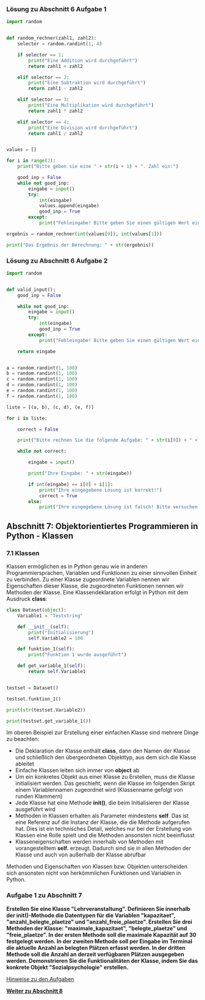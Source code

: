 ### Lösung zu Abschnitt 6 Aufgabe 1

```python
import random


def random_rechner(zahl1, zahl2):
    selector = random.randint(1, 4)

    if selector == 1:
        print("Eine Addition wird durchgeführt")
        return zahl1 + zahl2

    elif selector == 2:
        print("Eine Subtraktion wird durchgeführt")
        return zahl1 - zahl2

    elif selector == 3:
        print("Eine Multiplikation wird durchgeführt")
        return zahl1 * zahl2

    elif selector == 4:
        print("Eine Division wird durchgeführt")
        return zahl1 / zahl2


values = []

for i in range(2):
    print("Bitte geben sie eine " + str(i + 1) + ". Zahl ein:")

    good_inp = False
    while not good_inp:
        eingabe = input()
        try:
            int(eingabe)
            values.append(eingabe)
            good_inp = True
        except:
            print("Fehleingabe! Bitte geben Sie einen gültigen Wert ein:")

ergebnis = random_rechner(int(values[0]), int(values[1]))

print("Das Ergebnis der Berechnung: " + str(ergebnis))
```

### Lösung zu Abschnitt 6 Aufgabe 2

```python
import random


def valid_input():
    good_inp = False

    while not good_inp:
        eingabe = input()
        try:
            int(eingabe)
            good_inp = True
        except:
            print("Fehleingabe! Bitte geben Sie einen gültigen Wert ein:")

    return eingabe


a = random.randint(1, 100)
b = random.randint(1, 100)
c = random.randint(1, 100)
d = random.randint(1, 100)
e = random.randint(1, 100)
f = random.randint(1, 100)

liste = [(a, b), (c, d), (e, f)]

for i in liste:

    correct = False

    print("Bitte rechnen Sie die folgende Aufgabe: " + str(i[0]) + " + " + str(i[1]) + ": ")

    while not correct:

        eingabe = input()

        print("Ihre Eingabe: " + str(eingabe))

        if int(eingabe) == i[0] + i[1]:
            print("Ihre eingegebene Lösung ist korrekt!")
            correct = True
        else:
            print("Ihre eingegebene Lösung ist falsch! Bitte versuchen Sie es erneut:")
```

## Abschnitt 7: Objektorientiertes Programmieren in Python - Klassen

### 7.1 Klassen

Klassen ermöglichen es in Python genau wie in anderen Programmiersprachen, 
Variablen und Funktionen zu einer sinnvollen Einheit zu verbinden. 
Zu einer Klasse zugeordnete Variablen nennen wir Eigenschaften dieser 
Klasse, die zugeordneten Funktionen nennen wir Methoden der Klasse. 
Eine Klassendeklaration erfolgt in Python mit dem Ausdruck **class**:

```python
class Dataset(object):
    Variable1 = "Teststring"

    def __init__(self):
        print("Initialisierung")
        self.Variable2 = 100

    def funktion_1(self):
        print("Funktion 1 wurde ausgeführt")

    def get_variable_1(self):
        return self.Variable1


testset = Dataset()

testset.funktion_1()

print(str(testset.Variable2))

print(testset.get_variable_1())

```

Im oberen Beispiel zur Erstellung einer einfachen Klasse sind mehrere Dinge zu beachten:

* Die Deklaration der Klasse enthält **class**, dann den Namen der 
  Klasse und schließlich den übergeordneten Objekttyp, aus dem sich die 
  Klasse ableitet
* Einfache Klassen leiten sich immer von **object** ab
* Um ein konkretes Objekt aus einer Klasse zu Erstellen, muss die Klasse
  initialisiert werden. Das geschieht, wenn die Klasse im folgenden 
  Skript einem Variablennamen zugeordnet wird 
  (Klassenname gefolgt von runden Klammern)
* Jede Klasse hat eine Methode **__init__()**, die beim Initialisieren 
  der Klasse ausgeführt wird
* Methoden in Klassen erhalten als Parameter mindestens **self**. Das 
  ist eine Referenz auf die Instanz der Klasse, die die Methode 
  aufgerufen hat. Dies ist ein technisches Detail, welches nur bei der 
  Erstellung von Klassen eine Rolle spielt und die Methoden ansonsten 
  nicht beeinflusst
* Klasseneigenschaften werden innerhalb von Methoden mit vorangestelltem
  **self.** erzeugt. Dadurch sind sie in allen
  Methoden der Klasse und auch von außerhalb der Klasse abrufbar

Methoden und Eigenschaften von Klassen bzw. Objekten unterscheiden sich 
ansonsten nicht von herkömmlichen Funktionen und Variablen in Python.


### Aufgabe 1 zu Abschnitt 7

**Erstellen Sie eine Klasse "Lehrveranstaltung". Definieren Sie innerhalb 
der __init__()-Methode die Datentypen für die Variablen "kapazitaet",
"anzahl_belegte_plaetze" und "anzahl_freie_plaetze". Erstellen Sie drei 
Methoden der Klasse: "maximale_kapazitaet", "belegte_plaetze" und 
"freie_plaetze". In der ersten Methode soll die maximale Kapazität auf 30
festgelegt werden. In der zweiten Methode soll per Eingabe im Terminal die
aktuelle Anzahl an belegten Plätzen erfasst werden. In der dritten Methode
soll die Anzahl an derzeit verfügbaren Plätzen ausgegeben werden.
Demonstrieren Sie die Funktionalitäten der Klasse, indem Sie das konkrete
Objekt "Sozialpsychologie" erstellen.**

[Hinweise zu den Aufgaben](exercise-hints.md)

[**Weiter zu Abschnitt 8**](part8.md)